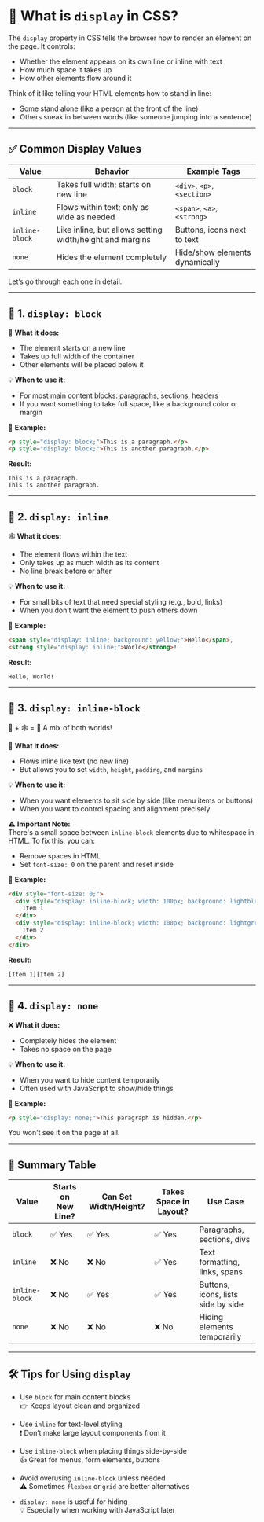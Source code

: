 # 🎯 What is `display` in CSS?

The `display` property in CSS tells the browser how to render an element on the page. It controls:

- Whether the element appears on its own line or inline with text
- How much space it takes up
- How other elements flow around it

Think of it like telling your HTML elements how to stand in line:

- Some stand alone (like a person at the front of the line)
- Others sneak in between words (like someone jumping into a sentence)

---

## ✅ Common Display Values

| Value          | Behavior                                                 | Example Tags                   |
| -------------- | -------------------------------------------------------- | ------------------------------ |
| `block`        | Takes full width; starts on new line                     | `<div>`, `<p>`, `<section>`    |
| `inline`       | Flows within text; only as wide as needed                | `<span>`, `<a>`, `<strong>`    |
| `inline-block` | Like inline, but allows setting width/height and margins | Buttons, icons next to text    |
| `none`         | Hides the element completely                             | Hide/show elements dynamically |

Let’s go through each one in detail.

---

## 🔹 1. `display: block`

🧱 **What it does:**

- The element starts on a new line
- Takes up full width of the container
- Other elements will be placed below it

💡 **When to use it:**

- For most main content blocks: paragraphs, sections, headers
- If you want something to take full space, like a background color or margin

📌 **Example:**

```html
<p style="display: block;">This is a paragraph.</p>
<p style="display: block;">This is another paragraph.</p>
```

**Result:**

```
This is a paragraph.
This is another paragraph.
```

---

## 🔸 2. `display: inline`

🕸️ **What it does:**

- The element flows within the text
- Only takes up as much width as its content
- No line break before or after

💡 **When to use it:**

- For small bits of text that need special styling (e.g., bold, links)
- When you don’t want the element to push others down

📌 **Example:**

```html
<span style="display: inline; background: yellow;">Hello</span>,
<strong style="display: inline;">World</strong>!
```

**Result:**

```
Hello, World!
```

---

## 🔺 3. `display: inline-block`

🧱 + 🕸️ = 🤝 A mix of both worlds!

🧠 **What it does:**

- Flows inline like text (no new line)
- But allows you to set `width`, `height`, `padding`, and `margins`

💡 **When to use it:**

- When you want elements to sit side by side (like menu items or buttons)
- When you want to control spacing and alignment precisely

⚠️ **Important Note:**  
There's a small space between `inline-block` elements due to whitespace in HTML. To fix this, you can:

- Remove spaces in HTML
- Set `font-size: 0` on the parent and reset inside

📌 **Example:**

```html
<div style="font-size: 0;">
  <div style="display: inline-block; width: 100px; background: lightblue;">
    Item 1
  </div>
  <div style="display: inline-block; width: 100px; background: lightgreen;">
    Item 2
  </div>
</div>
```

**Result:**

```
[Item 1][Item 2]
```

---

## 🔻 4. `display: none`

❌ **What it does:**

- Completely hides the element
- Takes no space on the page

💡 **When to use it:**

- When you want to hide content temporarily
- Often used with JavaScript to show/hide things

📌 **Example:**

```html
<p style="display: none;">This paragraph is hidden.</p>
```

You won't see it on the page at all.

---

## 🔄 Summary Table

| Value          | Starts on New Line? | Can Set Width/Height? | Takes Space in Layout? | Use Case                           |
| -------------- | ------------------- | --------------------- | ---------------------- | ---------------------------------- |
| `block`        | ✅ Yes              | ✅ Yes                | ✅ Yes                 | Paragraphs, sections, divs         |
| `inline`       | ❌ No               | ❌ No                 | ✅ Yes                 | Text formatting, links, spans      |
| `inline-block` | ❌ No               | ✅ Yes                | ✅ Yes                 | Buttons, icons, lists side by side |
| `none`         | ❌ No               | ❌ No                 | ❌ No                  | Hiding elements temporarily        |

---

## 🛠️ Tips for Using `display`

- Use `block` for main content blocks  
  👉 Keeps layout clean and organized

- Use `inline` for text-level styling  
  ❗ Don’t make large layout components from it

- Use `inline-block` when placing things side-by-side  
  👍 Great for menus, form elements, buttons

- Avoid overusing `inline-block` unless needed  
  ⚠ Sometimes `flexbox` or `grid` are better alternatives

- `display: none` is useful for hiding  
  💡 Especially when working with JavaScript later
